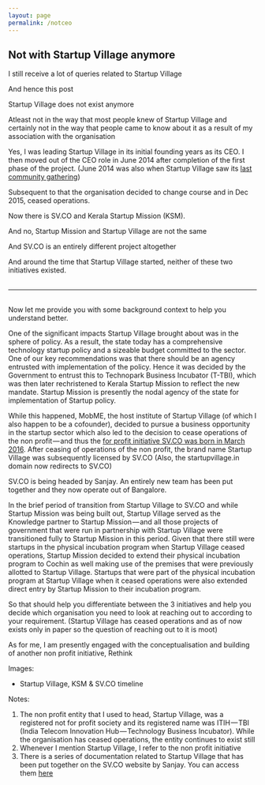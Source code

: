 ```yaml
---
layout: page
permalink: /notceo
---
```


## Not with Startup Village anymore

I still receive a lot of queries related to Startup Village

And hence this post

Startup Village does not exist anymore

Atleast not in the way that most people knew of Startup Village and certainly not in the way that people came to know about it as a result of my association with the organisation

Yes, I was leading Startup Village in its initial founding years as its CEO. I then moved out of the CEO role in June 2014 after completion of the first phase of the project. (June 2014 was also when Startup Village saw its [last community gathering](https://www.youtube.com/watch?v=DajMassGdDs))

Subsequent to that the organisation decided to change course and in Dec 2015, ceased operations.

Now there is SV.CO and Kerala Startup Mission (KSM).

And no, Startup Mission and Startup Village are not the same

And SV.CO is an entirely different project altogether

And around the time that Startup Village started, neither of these two initiatives existed.<br><br>

---
<br>
Now let me provide you with some background context to help you understand better.

One of the significant impacts Startup Village brought about was in the sphere of policy. As a result, the state today has a comprehensive technology startup policy and a sizeable budget committed to the sector. One of our key recommendations was that there should be an agency entrusted with implementation of the policy. Hence it was decided by the Government to entrust this to Technopark Business Incubator (T-TBI), which was then later rechristened to Kerala Startup Mission to reflect the new mandate. Startup Mission is presently the nodal agency of the state for implementation of Startup policy.

While this happened, MobME, the host institute of Startup Village (of which I also happen to be a cofounder), decided to pursue a business opportunity in the startup sector which also led to the decision to cease operations of the non profit — and thus the [for profit initiative SV.CO was born in March 2016](https://www.zaubacorp.com/company/SV-CO-DIGITAL-PLATFORM-PRIVATE-LIMITED/U74999KL2016PTC040360). After ceasing of operations of the non profit, the brand name Startup Village was subsequently licensed by SV.CO (Also, the startupvillage.in domain now redirects to SV.CO)

SV.CO is being headed by Sanjay. An entirely new team has been put together and they now operate out of Bangalore.

In the brief period of transition from Startup Village to SV.CO and while Startup Mission was being built out, Startup Village served as the Knowledge partner to Startup Mission — and all those projects of government that were run in partnership with Startup Village were transitioned fully to Startup Mission in this period. Given that there still were startups in the physical incubation program when Startup Village ceased operations, Startup Mission decided to extend their physical incubation program to Cochin as well making use of the premises that were previously allotted to Startup Village. Startups that were part of the physical incubation program at Startup Village when it ceased operations were also extended direct entry by Startup Mission to their incubation program.

So that should help you differentiate between the 3 initiatives and help you decide which organisation you need to look at reaching out to according to your requirement. (Startup Village has ceased operations and as of now exists only in paper so the question of reaching out to it is moot)

As for me, I am presently engaged with the conceptualisation and building of another non profit initiative, Rethink

Images:

- Startup Village, KSM & SV.CO timeline

Notes:

1. The non profit entity that I used to head, Startup Village, was a registered not for profit society and its registered name was ITIH — TBI (India Telecom Innovation Hub — Technology Business Incubator). While the organisation has ceased operations, the entity continues to exist still
2. Whenever I mention Startup Village, I refer to the non profit initiative
3. There is a series of documentation related to Startup Village that has been put together on the SV.CO website by Sanjay. You can access them [here](https://www.sv.co/story)
